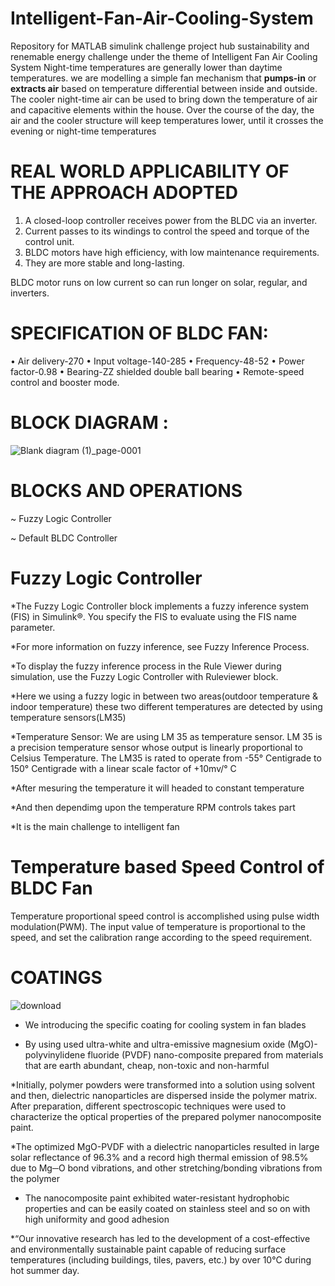 # Intelligent-Fan-Air-Cooling-System
Repository for MATLAB simulink challenge project hub sustainability and renemable energy challenge under the theme of Intelligent Fan Air Cooling System
Night-time temperatures are generally lower than daytime temperatures. we are modelling a simple fan mechanism that **pumps-in** or **extracts air** based on temperature differential between inside and outside.  
The cooler night-time air can be used to bring down the temperature of air and capacitive elements within the house. Over the course of the day, the air and the cooler structure will keep temperatures lower, until it crosses the evening or night-time temperatures

#                                   REAL WORLD APPLICABILITY OF THE APPROACH ADOPTED

1. A closed-loop controller receives power from the BLDC via an inverter.
2. Current passes to its windings to control the speed and torque of the control unit.
3. BLDC motors have high efficiency, with low maintenance requirements. 
4. They are more stable and long-lasting.

BLDC motor runs on low current so can run longer on solar, regular, and inverters.

#                                          SPECIFICATION OF BLDC FAN:
•	Air delivery-270
•	Input voltage-140-285
•	Frequency-48-52
•	Power factor-0.98
•	Bearing-ZZ shielded double ball bearing
•	Remote-speed control and booster mode.

# BLOCK DIAGRAM :
![Blank diagram (1)_page-0001](https://github.com/yuvieeee/Intelligent-Fan-Air-Cooling-System/assets/114850519/228e26f3-8b1c-4f0a-92e3-33bdc59b00cc)


#                                            BLOCKS AND OPERATIONS

~ Fuzzy Logic Controller

~ Default BLDC Controller

#                                           Fuzzy Logic Controller

*The Fuzzy Logic Controller block implements a fuzzy inference system (FIS) in Simulink®. You specify the FIS to evaluate using the FIS name parameter.

*For more information on fuzzy inference, see Fuzzy Inference Process.

*To display the fuzzy inference process in the Rule Viewer during simulation, use the Fuzzy Logic Controller with Ruleviewer block.

*Here we using a fuzzy logic in between two areas(outdoor temperature & indoor temperature) these two different temperatures are detected by using temperature sensors(LM35)

*Temperature Sensor:
                 We are using LM 35 as temperature sensor. LM 35 is a precision
                temperature sensor whose output is linearly proportional to
                Celsius Temperature. The LM35 is rated to operate from -55°
                Centigrade to 150° Centigrade with a linear scale factor of +10mv/° C

*After mesuring the temperature it will headed to constant temperature

*And then dependimg upon the temperature RPM controls takes part

*It is the main challenge to intelligent fan 

#                               Temperature based Speed Control of BLDC Fan

Temperature proportional speed control is accomplished using pulse width modulation(PWM). The input value of temperature is proportional to the speed, and set the calibration range according to the speed requirement.

#                                    COATINGS

![download](https://github.com/yuvieeee/Intelligent-Fan-Air-Cooling-System/assets/114850519/cbea4b9c-cd4a-46ee-9249-74cabb418ed0)


* We introducing the specific coating for cooling system in fan blades

* By using used ultra-white and ultra-emissive magnesium oxide (MgO)-polyvinylidene fluoride (PVDF) nano-composite prepared from materials that are earth abundant, cheap, non-toxic and non-harmful

*Initially, polymer powders were transformed into a solution using solvent and then, dielectric nanoparticles are dispersed inside the polymer matrix. After preparation, different spectroscopic techniques were used to characterize the optical properties of the prepared polymer nanocomposite paint. 

*The optimized MgO-PVDF with a dielectric nanoparticles resulted in large solar reflectance of 96.3% and a record high thermal emission of 98.5% due to Mg─O bond vibrations, and other stretching/bonding vibrations from the polymer

* The nanocomposite paint exhibited water-resistant hydrophobic properties and can be easily coated on stainless steel and so on with high uniformity and good adhesion

*“Our innovative research has led to the development of a cost-effective and environmentally sustainable paint capable of reducing surface temperatures (including buildings, tiles, pavers, etc.) by over 10°C during hot summer day.
